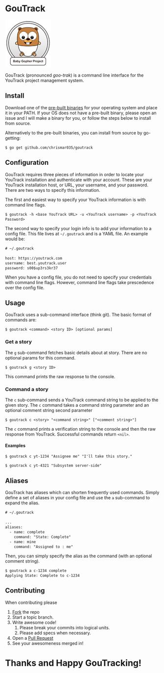 # GouTrack

[![baby-gopher](https://raw.githubusercontent.com/drnic/babygopher-site/gh-pages/images/babygopher-badge.png)](http://www.babygopher.org)

GouTrack (pronounced _goo-trak_) is a command line interface for the YouTrack
project management system.

## Install

Download one of the [pre-built
binaries](https://github.com/chrismar035/goutrack/releases/latest) for your
operating system and place it in your PATH. If your OS does not have a
pre-built binary, please open an issue and I will make a binary for you, or
follow the steps below to install from source.

Alternatively to the pre-built binaries, you can install from source by
go-getting:

```
$ go get github.com/chrismar035/goutrack
```

## Configuration

GouTrack requires three pieces of information in order to locate your YouTrack
installation and authenticate with your account. These are your YouTrack
installation host, or URL, your username, and your password. There are two ways
to specify this information.

The first and easiest way to specify your YouTrack information is with command
line flags.

```
$ goutrack -h <base YouTrack URL> -u <YouTrack username> -p <YouTrack Password>
```

The second way to specify your login info is to add your information to a config
file. This file lives at `~/.goutrack` and is a YAML file. An example would be:

```
# ~/.goutrack

host: https://youtrack.com
username: best.youtrack.user
password: s00$up3rs3kr37
```

When you have a config file, you do not need to specify your credentials with
command line flags. However, command line flags take prescedence over the
config file.

## Usage

GouTrack uses a sub-command interface (think git). The basic format of commands
are:

```
$ goutrack <command> <story ID> [optional params]
```

### Get a story

The `g` sub-command fetches basic details about at story. There are no optional
params for this command.

```
$ goutrack g <story ID>
```

This command prints the raw response to the console.

### Command a story

The `c` sub-command sends a YouTrack command string to be applied to the given
story. The `c` command takes a command string parameter and an optional comment
string second parameter

```
$ goutrack c <story> "<command string>" ["<comment string>"]
```

The `c` command prints a verification string to the console and then the raw
response from YouTrack. Successful commands return `<nil>`.

#### Examples

```
$ goutrack c yt-1234 "Assignee me" "I'll take this story."
```

```
$ goutrack c yt-4321 "Subsystem server-side"
```

## Aliases

GouTrack has aliases which can shorten frequently used commands. Simply define
a set of aliases in your config file and use the `a` sub-command to expand the
alias.

```
# ~/.goutrack

...
aliases:
  - name: complete
    command: "State: Complete"
  - name: mine
    command: "Assigned to : me"
```

Then, you can simply specify the alias as the command (with an optional comment
string).

```
$ goutrack a c-1234 complete
Applying State: Complete to c-1234
```

## Contributing

When contributing please

1. [Fork](https://github.com/chrismar035/goutrack/fork) the repo
1. Start a topic branch.
1. Write awesome code!
   1. Please break your commits into logical units.
   1. Please add specs when necessary.
1. Open a [Pull
   Request](https://github.com/chrismar035/goutrack/pulls)
1. See your awesomeness merged in!

# Thanks and Happy GouTracking!
